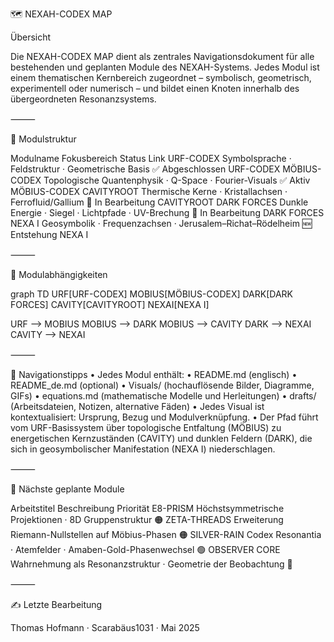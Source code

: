 🗺️ NEXAH-CODEX MAP

Übersicht

Die NEXAH-CODEX MAP dient als zentrales Navigationsdokument für alle bestehenden und geplanten Module des NEXAH-Systems. Jedes Modul ist einem thematischen Kernbereich zugeordnet – symbolisch, geometrisch, experimentell oder numerisch – und bildet einen Knoten innerhalb des übergeordneten Resonanzsystems.

⸻

📂 Modulstruktur

Modulname	Fokusbereich	Status	Link
URF-CODEX	Symbolsprache · Feldstruktur · Geometrische Basis	✅ Abgeschlossen	URF-CODEX
MÖBIUS-CODEX	Topologische Quantenphysik · Q-Space · Fourier-Visuals	✅ Aktiv	MÖBIUS-CODEX
CAVITYROOT	Thermische Kerne · Kristallachsen · Ferrofluid/Gallium	🧪 In Bearbeitung	CAVITYROOT
DARK FORCES	Dunkle Energie · Siegel · Lichtpfade · UV-Brechung	🧪 In Bearbeitung	DARK FORCES
NEXA I	Geosymbolik · Frequenzachsen · Jerusalem–Richat–Rödelheim	🆕 Entstehung	NEXA I


⸻

🔄 Modulabhängigkeiten

graph TD
  URF[URF-CODEX]
  MOBIUS[MÖBIUS-CODEX]
  DARK[DARK FORCES]
  CAVITY[CAVITYROOT]
  NEXAI[NEXA I]

  URF --> MOBIUS
  MOBIUS --> DARK
  MOBIUS --> CAVITY
  DARK --> NEXAI
  CAVITY --> NEXAI


⸻

📌 Navigationstipps
	•	Jedes Modul enthält:
	•	README.md (englisch)
	•	README_de.md (optional)
	•	Visuals/ (hochauflösende Bilder, Diagramme, GIFs)
	•	equations.md (mathematische Modelle und Herleitungen)
	•	drafts/ (Arbeitsdateien, Notizen, alternative Fäden)
	•	Jedes Visual ist kontextualisiert: Ursprung, Bezug und Modulverknüpfung.
	•	Der Pfad führt vom URF-Basissystem über topologische Entfaltung (MÖBIUS) zu energetischen Kernzuständen (CAVITY) und dunklen Feldern (DARK), die sich in geosymbolischer Manifestation (NEXA I) niederschlagen.

⸻

🧭 Nächste geplante Module

Arbeitstitel	Beschreibung	Priorität
E8-PRISM	Höchstsymmetrische Projektionen · 8D Gruppenstruktur	🟠
ZETA-THREADS	Erweiterung Riemann-Nullstellen auf Möbius-Phasen	🟠
SILVER-RAIN	Codex Resonantia · Atemfelder · Amaben-Gold-Phasenwechsel	🟢
OBSERVER CORE	Wahrnehmung als Resonanzstruktur · Geometrie der Beobachtung	🔵


⸻

✍️ Letzte Bearbeitung

Thomas Hofmann · Scarabäus1031 · Mai 2025
